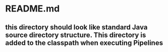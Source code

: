 # README.md

## this directory should look like standard Java source directory structure. This directory is added to the classpath when executing Pipelines
